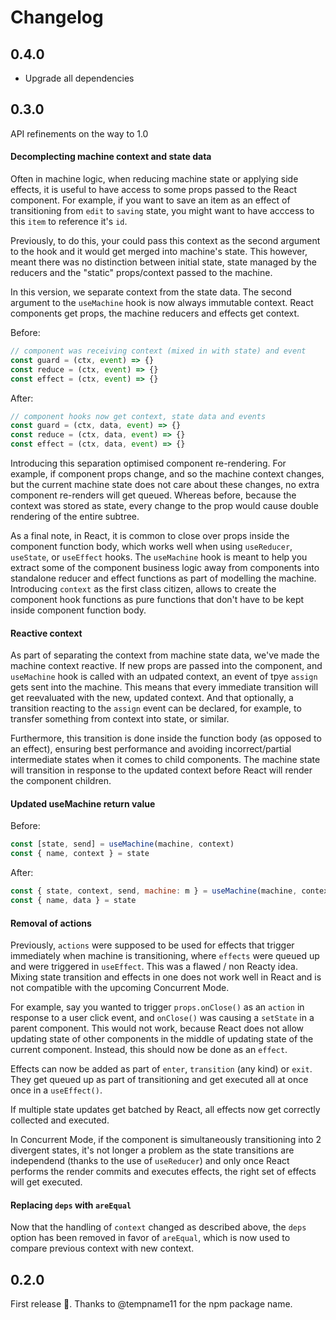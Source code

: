 # Changelog

## 0.4.0

- Upgrade all dependencies

## 0.3.0

API refinements on the way to 1.0

#### Decomplecting machine context and state data

Often in machine logic, when reducing machine state or applying side effects, it is useful to have access to some props passed to the React component. For example, if you want to save an item as an effect of transitioning from `edit` to `saving` state, you might want to have acccess to this `item` to reference it's `id`.

Previously, to do this, your could pass this context as the second argument to the hook and it would get merged into machine's state. This however, meant there was no distinction between initial state, state managed by the reducers and the "static" props/context passed to the machine.

In this version, we separate context from the state data. The second argument to the `useMachine` hook is now always immutable context. React components get props, the machine reducers and effects get context.

Before:

```js
// component was receiving context (mixed in with state) and event
const guard = (ctx, event) => {}
const reduce = (ctx, event) => {}
const effect = (ctx, event) => {}
```

After:

```js
// component hooks now get context, state data and events
const guard = (ctx, data, event) => {}
const reduce = (ctx, data, event) => {}
const effect = (ctx, data, event) => {}
```

Introducing this separation optimised component re-rendering. For example, if component props change, and so the machine context changes, but the current machine state does not care about these changes, no extra component re-renders will get queued. Whereas before, because the context was stored as state, every change to the prop would cause double rendering of the entire subtree.

As a final note, in React, it is common to close over props inside the component function body, which works well when using `useReducer`, `useState`, or `useEffect` hooks. The `useMachine` hook is meant to help you extract some of the component business logic away from components into standalone reducer and effect functions as part of modelling the machine. Introducing `context` as the first class citizen, allows to create the component hook functions as pure functions that don't have to be kept inside component function body.

#### Reactive context

As part of separating the context from machine state data, we've made the machine context reactive. If new props are passed into the component, and `useMachine` hook is called with an udpated context, an event of tpye `assign` gets sent into the machine. This means that every immediate transition will get reevaluated with the new, updated context. And that optionally, a transition reacting to the `assign` event can be declared, for example, to transfer something from context into state, or similar.

Furthermore, this transition is done inside the function body (as opposed to an effect), ensuring best performance and avoiding incorrect/partial intermediate states when it comes to child components. The machine state will transition in response to the updated context before React will render the component children.

#### Updated useMachine return value

Before:

```js
const [state, send] = useMachine(machine, context)
const { name, context } = state
```

After:

```js
const { state, context, send, machine: m } = useMachine(machine, context)
const { name, data } = state
```

#### Removal of actions

Previously, `actions` were supposed to be used for effects that trigger immediately when machine is transitioning, where `effects` were queued up and were triggered in `useEffect`. This was a flawed / non Reacty idea. Mixing state transition and effects in one does not work well in React and is not compatible with the upcoming Concurrent Mode.

For example, say you wanted to trigger `props.onClose()` as an `action` in response to a user click event, and `onClose()` was causing a `setState` in a parent component. This would not work, because React does not allow updating state of other components in the middle of updating state of the current component. Instead, this should now be done as an `effect`.

Effects can now be added as part of `enter`, `transition` (any kind) or `exit`. They get queued up as part of transitioning and get executed all at once once in a `useEffect()`.

If multiple state updates get batched by React, all effects now get correctly collected and executed.

In Concurrent Mode, if the component is simultaneously transitioning into 2 divergent states, it's not longer a problem as the state transitions are independend (thanks to the use of `useReducer`) and only once React performs the render commits and executes effects, the right set of effects will get executed.

#### Replacing `deps` with `areEqual`

Now that the handling of `context` changed as described above, the `deps` option has been removed in favor of `areEqual`, which is now used to compare previous context with new context.

## 0.2.0

First release 🎉. Thanks to @tempname11 for the npm package name.
